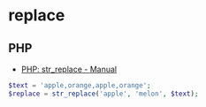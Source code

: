 # replace

## PHP

- [PHP: str_replace - Manual](https://www.php.net/manual/ja/function.str-replace.php)

~~~php
$text = 'apple,orange,apple,orange';
$replace = str_replace('apple', 'melon', $text);
~~~
